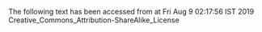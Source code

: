 The following text has been accessed from at Fri Aug 9 02:17:56 IST 2019
Creative_Commons_Attribution-ShareAlike_License

